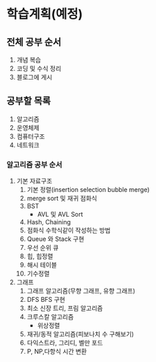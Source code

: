 # 학습계획(예정)
## 전체 공부 순서
1. 개념 복습
2. 코딩 및 수식 정리
3. 블로그에 게시

## 공부할 목록
1. 알고리즘
2. 운영체제
3. 컴퓨터구조
4. 네트워크

### 알고리즘 공부 순서
1. 기본 자료구조
   1. 기본 정렬(insertion selection bubble merge)
   2. merge sort 및 재귀 점화식
   3. BST
      * AVL 및 AVL Sort
   4. Hash, Chaining
   5. 점화식 수학식같이 작성하는 방법
   6. Queue 와 Stack 구현
   7. 우선 순위 큐
   8. 힙, 힙정렬
   9. 해시 테이블
   10. 기수정렬
2. 그래프
   1. 그래프 알고리즘(무향 그래프, 유향 그래프)
   2. DFS BFS 구현
   3. 최소 신장 트리, 프림 알고리즘
   4. 크루스칼 알고리즘
      * 위상정렬
   5. 재귀/동적 알고리즘(피보나치 수 구해보기)
   6. 다익스트라, 그리디, 벨만 포드 
   7. P, NP,다항식 시간 변환